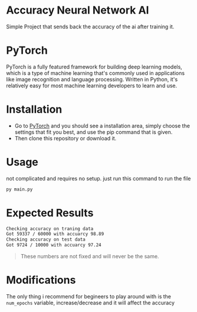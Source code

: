 #  Accuracy Neural Network AI
Simple Project that sends back the accuracy of the ai after training it.

# PyTorch
PyTorch is a fully featured framework for building deep learning models,
which is a type of machine learning that's commonly used in applications like image recognition and language processing.
Written in Python, it's relatively easy for most machine learning developers to learn and use.


# Installation 
* Go to [PyTorch](https://pytorch.org/) and you should see a installation area, simply choose the settings that fit you best, and use the pip command that is given.
* Then clone this repository or download it.

# Usage
not complicated and requires no setup.
just run this command to run the file
```bash
py main.py
```

# Expected Results

```bash
Checking accuracy on traning data
Got 59337 / 60000 with accuarcy 98.89
Checking accuracy on test data
Got 9724 / 10000 with accuarcy 97.24
```

>These numbers are not fixed and will never be the same.

# Modifications

The only thing i recommend for begineers to play around with is the
`num_epochs` variable, increase/decrease and it will affect the accuracy  
